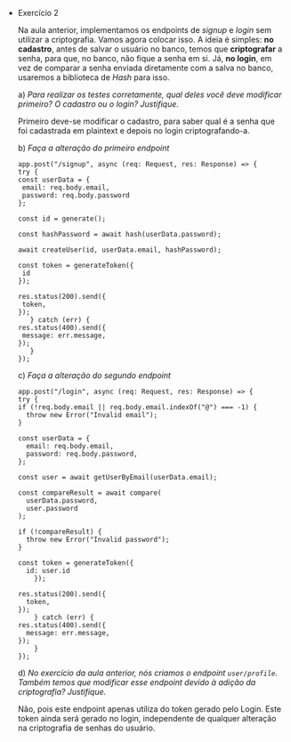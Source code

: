 - Exercício 2
    
    Na aula anterior, implementamos os endpoints de *signup* e *login* sem utilizar a criptografia. Vamos agora colocar isso. A ideia é simples: **no cadastro**, antes de salvar o usuário no banco, temos que **criptografar** a senha, para que, no banco, não fique a senha em si. Já, **no login**, em vez de comparar a senha enviada diretamente com a salva no banco, usaremos a biblioteca de *Hash* para isso. 
    
    a) *Para realizar os testes corretamente, qual deles você deve modificar primeiro? O cadastro ou o login? Justifique.*
     
    Primeiro deve-se modificar o cadastro, para saber qual é a senha que foi cadastrada em plaintext e depois no login criptografando-a.

    b) *Faça a alteração do primeiro endpoint*

     ```tsx
    app.post("/signup", async (req: Request, res: Response) => {
  try {
    const userData = {
      email: req.body.email,
      password: req.body.password
    };
  
    const id = generate();

    const hashPassword = await hash(userData.password);

    await createUser(id, userData.email, hashPassword);

    const token = generateToken({
      id
    });

    res.status(200).send({
      token,
    });
        } catch (err) {
    res.status(400).send({
      message: err.message,
    });
        }
    });
    ```
    c) *Faça a alteração do segundo endpoint*
    
    ```tsx
    app.post("/login", async (req: Request, res: Response) => {
  try {
    if (!req.body.email || req.body.email.indexOf("@") === -1) {
      throw new Error("Invalid email");
    }

    const userData = {
      email: req.body.email,
      password: req.body.password,
    };

    const user = await getUserByEmail(userData.email);

    const compareResult = await compare(
      userData.password,
      user.password
    );

    if (!compareResult) {
      throw new Error("Invalid password");
    }

    const token = generateToken({
      id: user.id    
		});

    res.status(200).send({
      token,
    });
        } catch (err) {
    res.status(400).send({
      message: err.message,
    });
        }
    });
    ```

    d) *No exercício da aula anterior, nós criamos o endpoint `user/profile`. Também temos que modificar esse endpoint devido à adição da criptografia? Justifique.*

    Não, pois este endpoint apenas utiliza do token gerado pelo Login. Este token ainda será gerado no login, independente de qualquer alteração na criptografia de senhas do usuário.